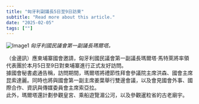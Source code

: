 ```yaml
---
title: "匈牙利副議長5日至9日訪柬"
subtitle: "Read more about this article."
date: "2025-02-05"
tags: [""]
---
```


![Image1](/thumbnails/Hungarian-Parliament-Visit-Cambodia.jpg "Meeting")
*匈牙利國民議會第一副議長瑪爾塔。*

（金邊訊）應柬埔寨國會邀請，匈牙利國民議會第一副議長瑪爾塔·馬特萊將率領代表團於本月5日至9日對柬埔寨進行正式友好訪問。
<br/>
據國會秘書處通告稱，訪問期間，瑪爾塔將禮節性拜會參議院主席洪森、國會主席昆索達麗。同時也將與國會第一副主席姜葉舉行雙邊會議，以及會見國會外事、國際合作、資訊與傳媒委員會主席索亞拉。
<br/>
此外，瑪爾塔還計劃參觀皇宮、乘船遊覽湄公河，以及參觀暹粒省的古老廟宇。